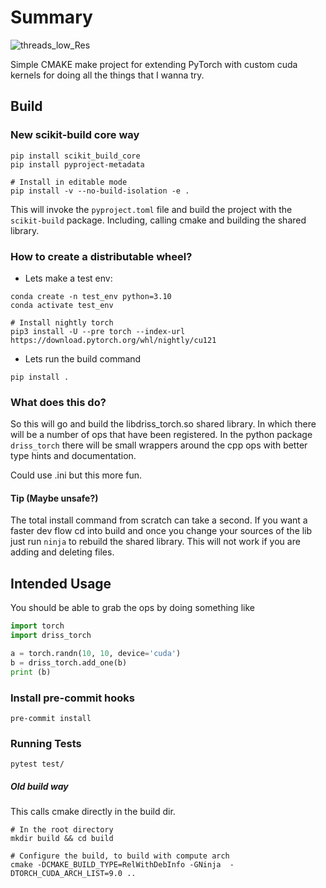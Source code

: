 # Summary
![threads_low_Res](https://github.com/drisspg/driss_torch/assets/32754868/df5f6286-ef38-411e-9bc5-90042671a4fd)


Simple CMAKE make project for extending PyTorch with custom cuda kernels for doing
all the things that I wanna try.


## Build
### New scikit-build core way
``` Shell
pip install scikit_build_core
pip install pyproject-metadata

# Install in editable mode
pip install -v --no-build-isolation -e .
```

This will invoke the `pyproject.toml` file and build the project with the `scikit-build` package.
Including, calling cmake and building the shared library.


### How to create a distributable wheel?
- Lets make a test env:
``` Shell
conda create -n test_env python=3.10
conda activate test_env

# Install nightly torch
pip3 install -U --pre torch --index-url https://download.pytorch.org/whl/nightly/cu121
```
- Lets run the build command
``` Shell
pip install .
```

### What does this do?
So this will go and build the libdriss_torch.so shared library. In which there will be a number of ops that have been registered.
In the python package `driss_torch` there will be small wrappers around the cpp ops with better type hints and documentation.

Could use .ini but this more fun.

#### Tip (Maybe unsafe?)
The total install command from scratch can take a second. If you want a faster dev flow cd into build and once you change your sources of the lib just run `ninja` to rebuild the shared library. This will not work if you are adding and deleting files.
## Intended Usage
You should be able to grab the ops by doing something like

```Python
import torch
import driss_torch

a = torch.randn(10, 10, device='cuda')
b = driss_torch.add_one(b)
print (b)
```

### Install pre-commit hooks
```Shell
pre-commit install
```
### Running Tests
```Shell
pytest test/
```


##### Old build way
This calls cmake directly in the build dir.
``` Shell
# In the root directory
mkdir build && cd build

# Configure the build, to build with compute arch
cmake -DCMAKE_BUILD_TYPE=RelWithDebInfo -GNinja  -DTORCH_CUDA_ARCH_LIST=9.0 ..

```
